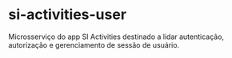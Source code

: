 # si-activities-user
Microsserviço do app SI Activities destinado a lidar autenticação, autorização e gerenciamento de sessão de usuário.

